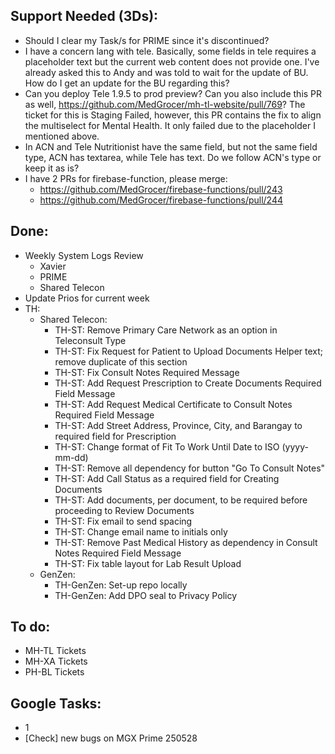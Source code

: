 ## Support Needed (3Ds):
  - Should I clear my Task/s for PRIME since it's discontinued?
  - I have a concern lang with tele. Basically, some fields in tele requires a placeholder text but the current web content does not provide one. I've already asked this to Andy and was told to wait for the update of BU. How do I get an update for the BU regarding this?
  - Can you deploy Tele 1.9.5 to prod preview? Can you also include this PR as well, https://github.com/MedGrocer/mh-tl-website/pull/769? The ticket for this is Staging Failed, however, this PR contains the fix to align the multiselect for Mental Health. It only failed due to the placeholder I mentioned above.
  - In ACN and Tele Nutritionist have the same field, but not the same field type, ACN has textarea, while Tele has text. Do we follow ACN's type or keep it as is?
  - I have 2 PRs for firebase-function, please merge:
    - https://github.com/MedGrocer/firebase-functions/pull/243
    - https://github.com/MedGrocer/firebase-functions/pull/244
## Done:
  - Weekly System Logs Review
    - Xavier
    - PRIME
    - Shared Telecon
  - Update Prios for current week
  - TH:
    - Shared Telecon:
      - TH-ST: Remove Primary Care Network as an option in Teleconsult Type
      - TH-ST: Fix Request for Patient to Upload Documents Helper text; remove duplicate of this section
      - TH-ST: Fix Consult Notes Required Message
      - TH-ST: Add Request Prescription to Create Documents Required Field Message
      - TH-ST: Add Request Medical Certificate to Consult Notes Required Field Message
      - TH-ST: Add Street Address, Province, City, and Barangay to required field for Prescription
      - TH-ST: Change format of Fit To Work Until Date to ISO (yyyy-mm-dd)
      - TH-ST: Remove all dependency for button "Go To Consult Notes"
      - TH-ST: Add Call Status as a required field for Creating Documents
      - TH-ST: Add documents, per document, to be required before proceeding to Review Documents
      - TH-ST: Fix email to send spacing
      - TH-ST: Change email name to initials only
      - TH-ST: Remove Past Medical History as dependency in Consult Notes Required Field Message
      - TH-ST: Fix table layout for Lab Result Upload
    - GenZen:
      - TH-GenZen: Set-up repo locally
      - TH-GenZen: Add DPO seal to Privacy Policy
## To do:
  - MH-TL Tickets
  - MH-XA Tickets
  - PH-BL Tickets
## Google Tasks:
  - 1
  - [Check] new bugs on MGX Prime 250528